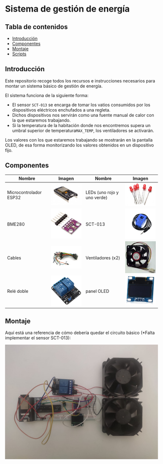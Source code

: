 # Sistema de gestión de energía

## Tabla de contenidos

- [Introducción](#introducción)
- [Componentes](#componentes)
- [Montaje]()
- [Scripts]()

## Introducción

Este repositorio recoge todos los recursos e instrucciones necesarios para montar un sistema básico de gestión de energía.

El sistema funciona de la siguiente forma:
    
- El sensor `SCT-013` se encarga de tomar los vatios consumidos por los dispositivos eléctricos enchufados a una regleta.
- Dichos dispositivos nos servirán como una fuente manual de calor con la que estaremos trabajando.
- Si la temperatura de la habitación donde nos encontremos supera un umbral superior de temperatura`MAX_TEMP`, los ventiladores se activarán.

Los valores con los que estaremos trabajando se mostrarán en la pantalla OLED, de esa forma monitorizando los valores obtenidos en un dispositivo fijo.

## Componentes 

| Nombre | Imagen | Nombre | Imagen |
| ------ | ------ | ------ | ------ |
| Microcontrolador ESP32 | <img src="/images/esp32.jpg" width="200"> | LEDs (uno rojo y uno verde) | <img src="/images/leds.jpg" width="200"> |
| BME280 | <img src="/images/bme280.jpg" width="200"> | SCT-013 | <img src="/images/sct-013.jpg" width="200"> |
| Cables | <img src="/images/cables.jpg" width="200"> | Ventiladores (x2) | <img src="/images/fans.jpg" width="200"> |  
| Relé doble | <img src="/images/doubleRelay.jpg" width="200"> | panel OLED | <img src="/images/oledPanel.jpeg" width="200">

## Montaje

Aquí está una referencia de cómo debería quedar el circuito básico (*Falta implementar el sensor SCT-013):

![](/images/baseCircuit.jpg)
